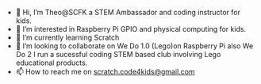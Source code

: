 - 👋 Hi, I’m Theo@SCFK a STEM Ambassador and coding instructor for kids.
- 👀 I’m interested in Raspberry Pi GPIO and physical computing for kids.
- 🌱 I’m currently learning Scratch
- 💞️ I’m looking to collaborate on We Do 1.0 (Lego)on Raspberry Pi also We Do 2
I run a sucessful coding STEM based club involving Lego educational products.
- 📫 How to reach me  on scratch.code4kids@gmail.com

<!---
SCFK/SCFK is a ✨ special ✨ repository because its `README.md` (this file) appears on your GitHub profile.
You can click the Preview link to take a look at your changes.
--->
